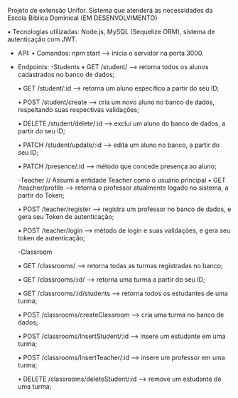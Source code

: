 Projeto de extensão Unifor. Sistema que atenderá as necessidades da Escola Biblica Dominical
(EM DESENVOLVIMENTO)

• Tecnologias utilizadas: Node.js, MySQL (Sequelize ORM), sistema de autenticação com JWT.

- API:
  • Comandos: npm start --> inicia o servidor na porta 3000.

- Endpoints:
  -Students
  • GET /student/ --> retorna todos os alunos cadastrados no banco de dados;

  • GET /student/:id --> retorna um aluno específico a partir do seu ID;

  • POST /student/create --> cria um novo aluno no banco de dados, respeitando suas respectivas validações;

  • DELETE /student/delete/:id --> exclui um aluno do banco de dados, a partir do seu ID;

  • PATCH /student/update/:id --> edita um aluno no banco, a partir do seu ID;

  • PATCH /presence/:id --> método que concede presença ao aluno;

  -Teacher // Assumi a entidade Teacher como o usuário principal
  • GET /teacher/profile --> retorna o professor atualmente logado no sistema, a partir do Token;

  • POST /teacher/register --> registra um professor no banco de dados, e gera seu Token de autenticação;

  • POST /teacher/login --> método de login e suas validações, e gera seu token de autenticação;

  -Classroom

  • GET /classrooms/ --> retorna todas as turmas registradas no banco;

  • GET /classrooms/:id/ --> retorna uma turma a partir do seu ID;

  • GET /classrooms/:id/students --> retorna todos os estudantes de uma turma;

  • POST /classrooms/createClassroom --> cria uma turma no banco de dados;

  • POST /classrooms/InsertStudent/:id --> insere um estudante em uma turma;

  • POST /classrooms/InsertTeacher/:id --> insere um professor em uma turma;

  • DELETE /classrooms/deleteStudent/:id --> remove um estudante de uma turma;
